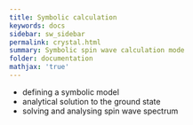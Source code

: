 ```yaml
---
title: Symbolic calculation
keywords: docs
sidebar: sw_sidebar
permalink: crystal.html
summary: Symbolic spin wave calculation mode
folder: documentation
mathjax: 'true'
---
```


* defining a symbolic model
* analytical solution to the ground state
* solving and analysing spin wave spectrum